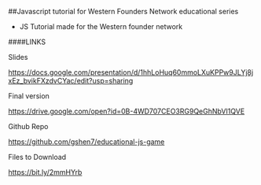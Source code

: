 ##Javascript tutorial for Western Founders Network educational series

* JS Tutorial made for the Western founder network

####LINKS

Slides

https://docs.google.com/presentation/d/1hhLoHuq60mmoLXuKPPw9JLYj8jxEz_bvikFXzdvCYac/edit?usp=sharing

Final version

https://drive.google.com/open?id=0B-4WD707CEO3RG9QeGhNbVI1QVE

Github Repo

https://github.com/gshen7/educational-js-game

Files to Download

https://bit.ly/2mmHYrb
